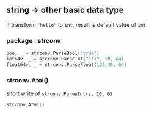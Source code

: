 ##  string    ->    other basic data type
If transform `"hello"` to `int`, result is default value of `int` 


###   package : strconv 
```go
boo, _ = strconv.ParseBool("true")
int64v, _ = strconv.ParseInt("111", 10, 64)
float64v, _ = strconv.ParseFloat(123.45, 64)
```


###   strconv.Atoi() 
short write of `strconv.ParseInt(s, 10, 0)` 
```go
strconv.Atoi()
```

